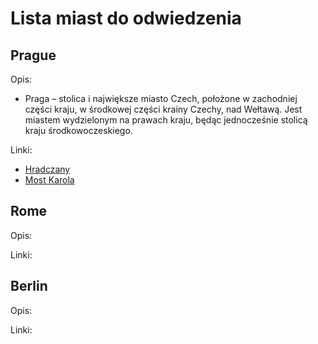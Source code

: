 # Lista miast do odwiedzenia

## Prague
Opis:
- Praga – stolica i największe miasto Czech, położone w zachodniej części kraju, w środkowej części krainy Czechy, nad Wełtawą. Jest miastem wydzielonym na prawach kraju, będąc jednocześnie stolicą kraju środkowoczeskiego.

Linki:
- [Hradczany](https://pl.wikipedia.org/wiki/Hradczany)
- [Most Karola](https://pl.wikipedia.org/wiki/Most_Karola_w_Pradze)

## Rome
Opis:

Linki:

## Berlin
Opis:

Linki: